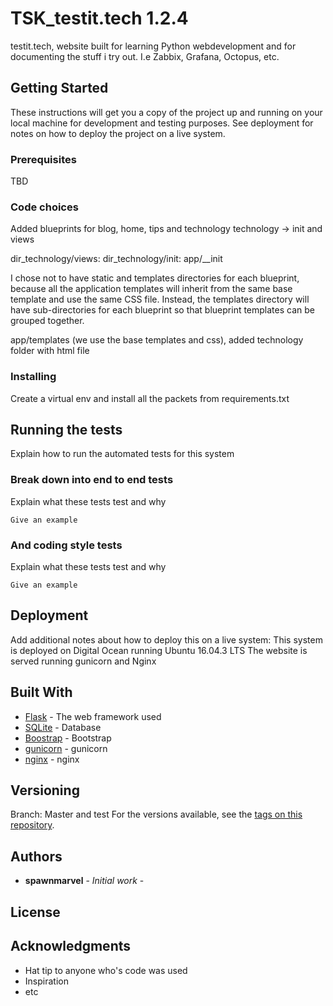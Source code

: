 # TSK_testit.tech 1.2.4

testit.tech, website built for learning Python webdevelopment and
for documenting the stuff i try out.
I.e Zabbix, Grafana, Octopus, etc.


## Getting Started

These instructions will get you a copy of the project up and running on your local machine for development and testing purposes. See deployment for notes on how to deploy the project on a live system.

### Prerequisites

TBD

### Code choices

Added blueprints for blog, home, tips and technology
technology -> init and views

dir_technology/views:
dir_technology/init:
app/__init

I chose not to have static and templates directories for each blueprint, because all the application templates will inherit from the same base template and use the same CSS file. Instead, the templates directory will have sub-directories for each blueprint so that blueprint templates can be grouped together.

app/templates (we use the base templates and css), added technology folder with html file

### Installing

Create a virtual env and install all the packets from requirements.txt

## Running the tests

Explain how to run the automated tests for this system

### Break down into end to end tests

Explain what these tests test and why

```
Give an example
```

### And coding style tests

Explain what these tests test and why

```
Give an example
```

## Deployment

Add additional notes about how to deploy this on a live system:
This system is deployed on Digital Ocean running Ubuntu 16.04.3 LTS
The website is served running gunicorn and Nginx

## Built With

* [Flask](http://flask.pocoo.org/) - The web framework used
* [SQLite](https://www.sqlite.org/) - Database
* [Boostrap](https://getbootstrap.com/) - Bootstrap
* [gunicorn](http://gunicorn.org/) - gunicorn
* [nginx](https://www.nginx.com/resources/wiki/) - nginx




## Versioning
Branch: Master and test
For the versions available, see the [tags on this repository](https://github.com/spawnmarvel/TSK_testit.tech). 

## Authors

* **spawnmarvel** - *Initial work* - 


## License


## Acknowledgments

* Hat tip to anyone who's code was used
* Inspiration
* etc







